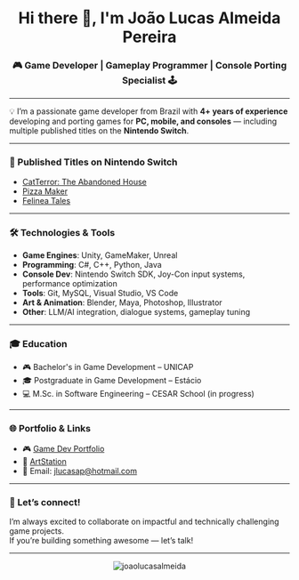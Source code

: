 <h1 align="center">Hi there 👋, I'm João Lucas Almeida Pereira</h1>
<h3 align="center">🎮 Game Developer | Gameplay Programmer | Console Porting Specialist 🕹️</h3>

---

💡 I’m a passionate game developer from Brazil with **4+ years of experience** developing and porting games for **PC, mobile, and consoles** — including multiple published titles on the **Nintendo Switch**.

---

### 🚀 Published Titles on Nintendo Switch
- [CatTerror: The Abandoned House](https://www.nintendo.com/us/store/products/catterror-the-abandoned-house-switch/)
- [Pizza Maker](https://www.nintendo.com/us/store/products/pizza-maker-switch/)
- [Felinea Tales](https://www.nintendo.com/us/store/products/felinea-tales-switch/)

---

### 🛠️ Technologies & Tools
- **Game Engines**: Unity, GameMaker, Unreal
- **Programming**: C#, C++, Python, Java
- **Console Dev**: Nintendo Switch SDK, Joy-Con input systems, performance optimization
- **Tools**: Git, MySQL, Visual Studio, VS Code
- **Art & Animation**: Blender, Maya, Photoshop, Illustrator
- **Other**: LLM/AI integration, dialogue systems, gameplay tuning

---

### 🎓 Education
- 🎮 Bachelor's in Game Development – UNICAP
- 🎓 Postgraduate in Game Development – Estácio
- 💻 M.Sc. in Software Engineering – CESAR School (in progress)

---

### 🌐 Portfolio & Links
- 🎮 [Game Dev Portfolio](https://joao-lucas-almeida.itch.io)
- 🎨 [ArtStation](https://joaolucasalmeida.artstation.com)
- 📧 Email: jlucasap@hotmail.com

---

### 🤝 Let’s connect!
I’m always excited to collaborate on impactful and technically challenging game projects.  
If you’re building something awesome — let’s talk!

---

<p align="center">
  <img src="https://komarev.com/ghpvc/?username=joaolucasalmeida&label=Profile%20views&color=0e75b6&style=flat" alt="joaolucasalmeida" />
</p>
